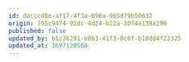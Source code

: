 ```yaml
---
id: dacccd8e-af17-4f3a-b90a-065d79b50632
origin: 795c9474-92dc-4d24-b22a-30f4a139a296
published: false
updated_by: b1c36291-e863-41f3-8c6f-b18dd4f22325
updated_at: 1697120568
---
```

